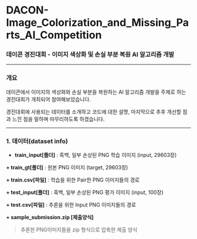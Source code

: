 # DACON-Image_Colorization_and_Missing_Parts_AI_Competition
### 데이콘 경진대회 - 이미지 색상화 및 손실 부분 복원 AI 알고리즘 개발
- - -
### 개요

데이콘에서 이미지의 색상화와 손실 부분을 복원하는 AI 알고리즘 개발을 주제로 하는 경진대회가 개최되어 참여해보았습니다.

경진대회에 사용되는 데이터를 소개하고 코드에 대한 설명, 마지막으로 추후 개선할 점과 느낀 점을 말하며 마무리하도록 하겠습니다. 

- - -

### 1. 데이터(dataset info)

+ __train_input[폴더]__ : 흑백, 일부 손상된 PNG 학습 이미지 (input, 29603장)

__+ train_gt[폴더]__ : 원본 PNG 이미지 (target, 29603장)

__+ train.csv[파일]__ : 학습을 위한 Pair한 PNG 이미지들의 경로


__+ test_input[폴더]__ : 흑백, 일부 손상된 PNG 평가 이미지 (input, 100장)

__+ test.csv[파일]__ : 추론을 위한 Input PNG 이미지들의 경로

__+ sample_submission.zip [제출양식]__
>추론한 PNG이미지들을 zip 형식으로 압축한 제출 양식
